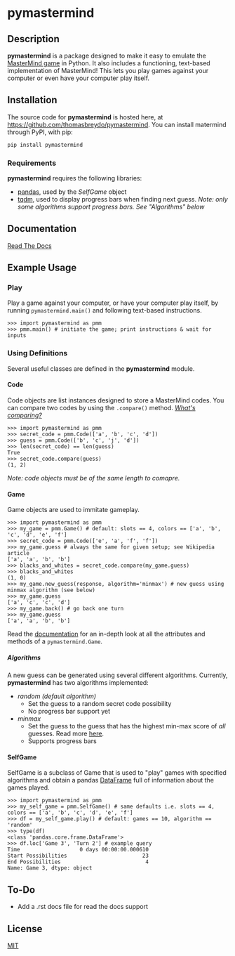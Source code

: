 # pymastermind
## Description
**pymastermind** is a package designed to make it easy to emulate the [MasterMind game](https://en.wikipedia.org/wiki/Mastermind_(board_game)) in Python. It also includes a functioning, text-based implementation of MasterMind! This lets you play games against your computer or even have your computer play itself. 

## Installation
The source code for **pymastermind** is hosted here, at https://github.com/thomasbreydo/pymastermind. You can install matermind through PyPI, with pip:
```zsh
pip install pymastermind
```
### Requirements
**pymastermind** requires the following libraries:
- [pandas](https://github.com/pandas-dev/pandas), used by the _SelfGame_ object
- [tqdm](https://github.com/tqdm/tqdm), used to display progress bars when finding next guess. _Note: only some algorithms support progress bars. See "Algorithms" below_

## Documentation
[Read The Docs](https://pymastermind.readthedocs.io)

## Example Usage
### Play
Play a game against your computer, or have your computer play itself, by running ```pymastermind.main()``` and following text-based instructions.
```python3
>>> import pymastermind as pmm
>>> pmm.main() # initiate the game; print instructions & wait for inputs
```
### Using Definitions
Several useful classes are defined in the **pymastermind** module.
#### Code
Code objects are list instances designed to store a MasterMind codes. You can compare two codes by using the ```.compare()``` method. [_What's comparing?_](https://en.wikipedia.org/wiki/Mastermind_(board_game)#Gameplay_and_rules)
```python3
>>> import pymastermind as pmm
>>> secret_code = pmm.Code(['a', 'b', 'c', 'd'])
>>> guess = pmm.Code(['b', 'c', 'j', 'd'])
>>> len(secret_code) == len(guess)
True
>>> secret_code.compare(guess)
(1, 2)
```
_Note: code objects must be of the same length to comapre._
#### Game
Game objects are used to immitate gameplay.
```python3
>>> import pymastermind as pmm
>>> my_game = pmm.Game() # default: slots == 4, colors == ['a', 'b', 'c', 'd', 'e', 'f']
>>> secret_code = pmm.Code(['e', 'a', 'f', 'f'])
>>> my_game.guess # always the same for given setup; see Wikipedia article
['a', 'a', 'b', 'b']
>>> blacks_and_whites = secret_code.compare(my_game.guess)
>>> blacks_and_whites
(1, 0)
>>> my_game.new_guess(response, algorithm='minmax') # new guess using minmax algorithm (see below)
>>> my_game.guess
['a', 'c', 'c', 'd']
>>> my_game.back() # go back one turn
>>> my_game.guess
['a', 'a', 'b', 'b']
```
Read the [documentation](https://pymastermind.readthedocs.io) for an in-depth look at all the attributes and methods of a ```pymastermind.Game```.
##### Algorithms
A new guess can be generated using several different algorithms. Currently, **pymastermind** has two algorithms implemented:
- _random (default algorithm)_
  - Set the guess to a random secret code possibility
  - No progress bar support yet
- _minmax_
  - Set the guess to the guess that has the highest min-max score of _all_ guesses. Read more [here](https://en.wikipedia.org/wiki/Mastermind_(board_game)#Five-guess_algorithm).
  - Supports progress bars
#### SelfGame
SelfGame is a subclass of Game that is used to "play" games with specified algorithms and obtain a pandas [DataFrame]() full of information about the games played.
```python3
>>> import pymastermind as pmm
>>> my_self_game = pmm.SelfGame() # same defaults i.e. slots == 4, colors == ['a', 'b', 'c', 'd', 'e', 'f']
>>> df = my_self_game.play() # default: games == 10, algorithm == 'random'
>>> type(df)
<class 'pandas.core.frame.DataFrame'>
>>> df.loc['Game 3', 'Turn 2'] # example query
Time                   0 days 00:00:00.000610
Start Possibilities                        23
End Possibilities                           4
Name: Game 3, dtype: object
```
## To-Do
- Add a .rst docs file for read the docs support

## License
[MIT](https://choosealicense.com/licenses/mit/)
